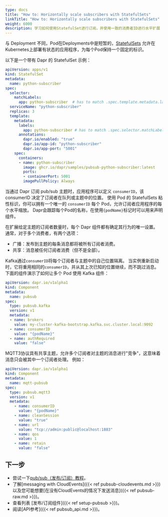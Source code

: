 ```yaml
---
type: docs
title: "How to: Horizontally scale subscribers with StatefulSets"
linkTitle: "How to: Horizontally scale subscribers with StatefulSets"
weight: 6000
description: 学习如何使用StatefulSet进行订阅，并使用一致的消费者ID进行水平扩展
---
```


与 Deployment 不同，Pod在Deployments中是短暂的，[StatefulSets](https://kubernetes.io/docs/concepts/workloads/controllers/statefulset/) 允许在Kubernetes上部署有状态的应用程序，为每个Pod保持一个固定的标识。

以下是一个带有 Dapr 的 StatefulSet 示例：

```yaml
apiVersion: apps/v1
kind: StatefulSet
metadata:
  name: python-subscriber
spec:
  selector:
    matchLabels:
      app: python-subscriber  # has to match .spec.template.metadata.labels
  serviceName: "python-subscriber"
  replicas: 3
  template:
    metadata:
      labels:
        app: python-subscriber # has to match .spec.selector.matchLabels
      annotations:
        dapr.io/enabled: "true"
        dapr.io/app-id: "python-subscriber"
        dapr.io/app-port: "5001"
    spec:
      containers:
      - name: python-subscriber
        image: ghcr.io/dapr/samples/pubsub-python-subscriber:latest
        ports:
        - containerPort: 5001
        imagePullPolicy: Always
```

当通过 Dapr 订阅 pub/sub 主题时，应用程序可以定义 `consumerID`，该 consumerID 决定了订阅者在队列或主题中的位置。 使用 Pod 的 StatefulSets 粘性标识，你可以拥有一个唯一的 `consumerID` 每个 Pod，允许订阅者应用程序的每个水平缩放。 Dapr会跟踪每个Pod的名称，在使用`{podName}`标记时可以用来声明组件。

在扩展给定主题的订阅者数量时，每个 Dapr 组件都有确定其行为的唯一设置。 通常，对于多个消费者，有两个选项：

- 广播：发布到主题的每条消息都将被所有订阅者消费。
- 共享：消息被任何订阅者消费（但不是全部）。

Kafka通过`consumerID`将每个订阅者与主题中的自己位置隔离。 当实例重新启动时，它将重用相同的`consumerID`，并从其上次已知的位置继续，而不跳过消息。 下面的组件演示了如何让多个 Pod 使用 Kafka 组件：

```yaml
apiVersion: dapr.io/v1alpha1
kind: Component
metadata:
  name: pubsub
spec:
  type: pubsub.kafka
  version: v1
  metadata:
  - name: brokers
    value: my-cluster-kafka-bootstrap.kafka.svc.cluster.local:9092
  - name: consumerID
    value: "{podName}"
  - name: authRequired
    value: "false"
```

MQTT3协议具有共享主题，允许多个订阅者对主题的消息进行"竞争"，这意味着消息只会被其中一个订阅者处理。 例如：

```yaml
apiVersion: dapr.io/v1alpha1
kind: Component
metadata:
  name: mqtt-pubsub
spec:
  type: pubsub.mqtt3
  version: v1
  metadata:
    - name: consumerID
      value: "{podName}"
    - name: cleanSession
      value: "true"
    - name: url
      value: "tcp://admin:public@localhost:1883"
    - name: qos
      value: 1
    - name: retain
      value: "false"
```

## 下一步

- 尝试一下[pub/sub（发布/订阅）教程](https://github.com/dapr/quickstarts/tree/master/tutorials/pub-sub)。
- 了解[messaging with CloudEvents]({{< ref pubsub-cloudevents.md >}})以及您可能想要[在没有CloudEvents的情况下发送消息]({{< ref pubsub-raw.md >}})。
- 查看列表 [发布/订阅组件]({{< ref setup-pubsub >}})。
- 阅读[API参考]({{< ref pubsub_api.md >}})。
